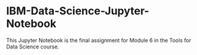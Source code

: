 # IBM-Data-Science-Jupyter-Notebook
This Jupyter Notebook is the final assignment for Module 6 in the Tools for Data Science course.
